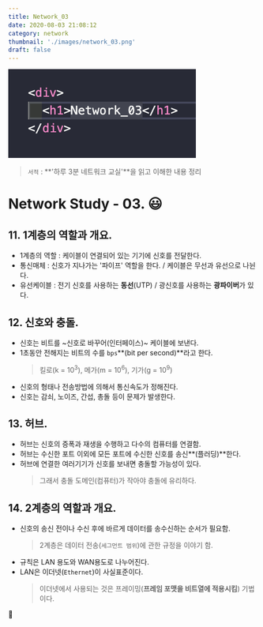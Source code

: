 ```yaml
---
title: Network_03
date: 2020-08-03 21:08:12
category: network
thumbnail: './images/network_03.png'
draft: false
---
```


![](./images/network_03.png)

> `서적` : **'하루 3분 네트워크 교실'**을 읽고 이해한 내용 정리

# Network Study - 03. 😃

## 11. 1계층의 역할과 개요.

- 1계층의 역할 : 케이블이 연결되어 있는 기기에 신호를 전달한다.
- 통신매체 : 신호가 지나가는 '파이프' 역할을 한다. / 케이블은 무선과 유선으로 나뉜다.
- 유선케이블 : 전기 신호를 사용하는 **동선**(UTP) / 광신호를 사용하는 **광파이버**가 있다.

## 12. 신호와 충돌.

- 신호는 비트를 ~신호로 바꾸어(인터페이스)~ 케이블에 보낸다.
- 1초동안 전해지는 비트의 수를 `bps`**(bit per second)**라고 한다.
  > 킬로(k = $10^3$), 메가(m = $10^6$), 기가(g = $10^9$)
- 신호의 형태나 전송방법에 의해서 통신속도가 정해진다.
- 신호는 감쇠, 노이즈, 간섭, 총돌 등이 문제가 발생한다.

## 13. 허브.

- 허브는 신호의 증폭과 재생을 수행하고 다수의 컴퓨터를 연결함.
- 허브는 수신한 포트 이외에 모든 포트에 수신한 신호를 송신**(플러딩)**한다.
- 허브에 연결한 여러기기가 신호를 보내면 충돌할 가능성이 있다.
  > 그래서 충돌 도메인(컴퓨터)가 작아야 충돌에 유리하다.

## 14. 2계층의 역할과 개요.

- 신호의 송신 전이나 수신 후에 바르게 데이터를 송수신하는 순서가 필요함.
  > 2계층은 데이터 전송(`세그먼트 범위`)에 관한 규정을 이야기 함.
- 규칙은 LAN 용도와 WAN용도로 나누어진다.
- LAN은 이더넷(`Ethernet`)이 사실표준이다.
  > 이더넷에서 사용되는 것은 프레이밍(**프레임 포맷을 비트열에 적용시킴**) 기법이다.

👋
